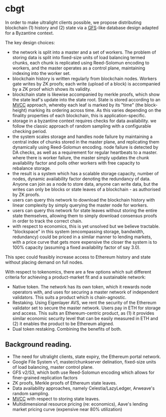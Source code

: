 # cbgt

In order to make ultralight clients possible, we propose distributing blockchain (1) history and (2) state via a [GFS](https://liamzebedee.com/distsys/notes/google-file-system/)-like database design adapted for a Byzantine context.

The key design choices:
- the network is split into a master and a set of workers. The problem of storing data is split into fixed-size units of load balancing termed chunks, each chunk is replicated using Reed-Solomun encoding to workers, and the master operates as a control plane, maintaining indexing into the worker set.
- blockchain history is written regularly from blockchain nodes. Workers gate writes by ZK proofs; each write (upload of a block) is accompanied by a ZK proof which shows its validity.
- blockchain state is likewise accompanied by merkle proofs, which show the state leaf's update into the state root. State is stored according to an [MVCC](https://en.wikipedia.org/wiki/Multiversion_concurrency_control) approach, whereby each leaf is marked by its "time" (the block-height) marking its ordering across time. As this varies depending on the finality properties of each blockchain, this is application-specific. 
- storage in a byzantine context requires checks for data availability. we follow the classic approach of random sampling with a configurable checking period.
- the system scales storage and handles node failure by maintaining a central index of chunks stored in the master plane, and replicating them dynamically using Reed-Solomun encoding. node failure is detected by DA checks, as well as a requirement for regular heartbeats to a master. where there is worker failure, the master simply updates the chunk availability factor and polls other workers with free capacity to rebalance storage.
- the result is a system which has a scalable storage capacity, number of nodes, dynamic availability factor denoting the redundancy of data. Anyone can join as a node to store data, anyone can write data, but the writes can only be blocks or state leaves of a blockchain - as authorised by ZK proofs. 
- users can query this network to download the blockchain history with linear complexity by simply querying the master node for workers.
- users can query this network for state leaves without storing the entire state themselves, allowing them to simply download consensus proofs in order to track the correct chain. 
- with respect to economics, this is yet unsolved but we believe tractable. "blockspace" in this system (encompassing storage, bandwidth, redundancy) could be priced in a similar manner to lending markets, with a price curve that gets more expensive the closer the system is to 100% capacity (assuming a fixed availability factor of say 3.0).

This spec could feasibly increase access to Ethereum history and state without placing demand on full nodes.

With respect to tokenomics, there are a few options which suit different criteria for achieving a product-market fit and a sustainable network:
- Native token. The network has its own token, which it rewards node operators with, and uses for securing a master network of independent validators. This suits a product which is chain-agnostic.  
- Restaking. Using Eigenlayer AVS, we rent the security of the Ethereum validator set to secure the master network. Users pay in ETH for storage and access. This suits an Ethereum-centric product, as (1) it provides similar economic security level that can be easily measured in ETH and (2) it enables the product to be Ethereum aligned.
- Dual token restaking. Combining the benefits of both.


## Background reading.

- The need for ultralight clients, state expiry, the Ethereum portal network.
- Google File System v1, master/chunkserver delination, fixed-size units of load balancing, master control plane.
- GFS v2/S3, which both use Reed-Solomun encoding which allows for finer-grained replication factors 
- ZK proofs, Merkle proofs of Ethereum state leaves.
- Data availability approaches, namely Celestia/LazyLedger, Arweave's random sampling.
- [MVCC](https://en.wikipedia.org/wiki/Multiversion_concurrency_control) with respect to storing state leaves.
- Multidimensional resource pricing (re: economics), Aave's lending market pricing curve (expensive near 80% utilization)

